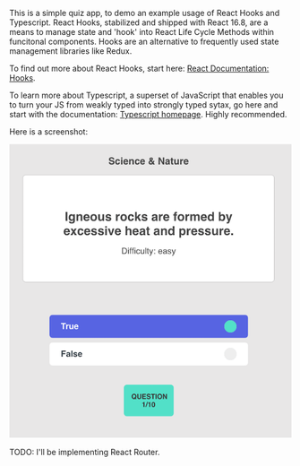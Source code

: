 This is a simple quiz app, to demo an example usage of React Hooks and Typescript. React Hooks, stabilized and shipped with React 16.8, are a means to manage state and 'hook' into React Life Cycle Methods within funcitonal components. Hooks are an alternative to frequently used state management libraries like Redux.

To find out more about React Hooks, start here: [React Documentation: Hooks](https://reactjs.org/docs/hooks-intro.html).

To learn more about Typescript, a superset of JavaScript that enables you to turn your JS from weakly typed into strongly typed sytax, go here and start with the documentation: [Typescript homepage](https://www.typescriptlang.org/). Highly recommended.

Here is a screenshot: 

![ScreenShot](./public/quiz-app-screen-shot.png)

TODO: I'll be implementing React Router. 